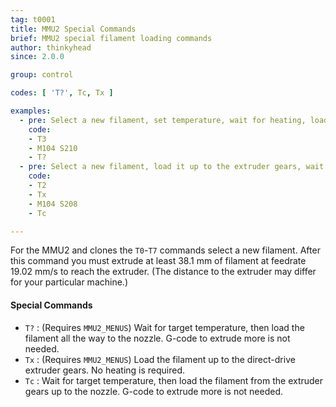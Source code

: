 ```yaml
---
tag: t0001
title: MMU2 Special Commands
brief: MMU2 special filament loading commands
author: thinkyhead
since: 2.0.0

group: control

codes: [ 'T?', Tc, Tx ]

examples:
  - pre: Select a new filament, set temperature, wait for heating, load to the nozzle
    code:
    - T3
    - M104 S210
    - T?
  - pre: Select a new filament, load it up to the extruder gears, wait for heating, then load to the nozzle
    code:
    - T2
    - Tx
    - M104 S208
    - Tc

---
```

For the MMU2 and clones the `T0`-`T7` commands select a new filament. After this command you must extrude at least 38.1 mm of filament at feedrate 19.02 mm/s to reach the extruder. (The distance to the extruder may differ for your particular machine.)

#### Special Commands

- `T?` : (Requires `MMU2_MENUS`) Wait for target temperature, then load the filament all the way to the nozzle. G-code to extrude more is not needed.
- `Tx` : (Requires `MMU2_MENUS`) Load the filament up to the direct-drive extruder gears. No heating is required.
- `Tc` : Wait for target temperature, then load the filament from the extruder gears up to the nozzle. G-code to extrude more is not needed.
